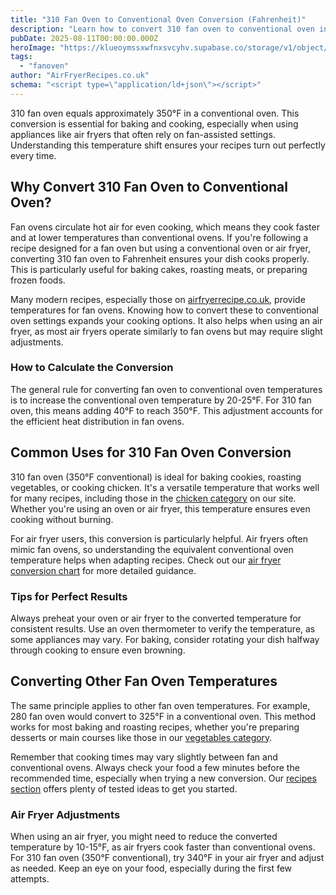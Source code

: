 ```yaml
---
title: "310 Fan Oven to Conventional Oven Conversion (Fahrenheit)"
description: "Learn how to convert 310 fan oven to conventional oven in Fahrenheit with our simple guide. Perfect for air fryer users and home bakers."
pubDate: 2025-08-11T00:00:00.000Z
heroImage: "https://klueoymssxwfnxsvcyhv.supabase.co/storage/v1/object/public/md/310-fan-oven-to-conventional-oven-conversion-fahrenheit-5170c69e.png"
tags:
  - "fanoven"
author: "AirFryerRecipes.co.uk"
schema: "<script type=\"application/ld+json\"></script>"
---
```


<p>310 fan oven equals approximately 350°F in a conventional oven. This conversion is essential for baking and cooking, especially when using appliances like air fryers that often rely on fan-assisted settings. Understanding this temperature shift ensures your recipes turn out perfectly every time.</p>

<h2>Why Convert 310 Fan Oven to Conventional Oven?</h2>  
<p>Fan ovens circulate hot air for even cooking, which means they cook faster and at lower temperatures than conventional ovens. If you're following a recipe designed for a fan oven but using a conventional oven or air fryer, converting 310 fan oven to Fahrenheit ensures your dish cooks properly. This is particularly useful for baking cakes, roasting meats, or preparing frozen foods.</p>  
<p>Many modern recipes, especially those on <a href=https://www.airfryerrecipe.co.uk>airfryerrecipe.co.uk</a>, provide temperatures for fan ovens. Knowing how to convert these to conventional oven settings expands your cooking options. It also helps when using an air fryer, as most air fryers operate similarly to fan ovens but may require slight adjustments.</p>

<h3>How to Calculate the Conversion</h3>  
<p>The general rule for converting fan oven to conventional oven temperatures is to increase the conventional oven temperature by 20-25°F. For 310 fan oven, this means adding 40°F to reach 350°F. This adjustment accounts for the efficient heat distribution in fan ovens.</p>

<h2>Common Uses for 310 Fan Oven Conversion</h2>  
<p>310 fan oven (350°F conventional) is ideal for baking cookies, roasting vegetables, or cooking chicken. It's a versatile temperature that works well for many recipes, including those in the <a href=https://www.airfryerrecipe.co.uk/recipe-category/chicken>chicken category</a> on our site. Whether you're using an oven or air fryer, this temperature ensures even cooking without burning.</p>  
<p>For air fryer users, this conversion is particularly helpful. Air fryers often mimic fan ovens, so understanding the equivalent conventional oven temperature helps when adapting recipes. Check out our <a href=https://www.airfryerrecipe.co.uk/air-fryer-conversion-chart>air fryer conversion chart</a> for more detailed guidance.</p>

<h3>Tips for Perfect Results</h3>  
<p>Always preheat your oven or air fryer to the converted temperature for consistent results. Use an oven thermometer to verify the temperature, as some appliances may vary. For baking, consider rotating your dish halfway through cooking to ensure even browning.</p>

<h2>Converting Other Fan Oven Temperatures</h2>  
<p>The same principle applies to other fan oven temperatures. For example, 280 fan oven would convert to 325°F in a conventional oven. This method works for most baking and roasting recipes, whether you're preparing desserts or main courses like those in our <a href=https://www.airfryerrecipe.co.uk/recipe-category/vegetables>vegetables category</a>.</p>  
<p>Remember that cooking times may vary slightly between fan and conventional ovens. Always check your food a few minutes before the recommended time, especially when trying a new conversion. Our <a href=https://www.airfryerrecipe.co.uk/recipes>recipes section</a> offers plenty of tested ideas to get you started.</p>

<h3>Air Fryer Adjustments</h3>  
<p>When using an air fryer, you might need to reduce the converted temperature by 10-15°F, as air fryers cook faster than conventional ovens. For 310 fan oven (350°F conventional), try 340°F in your air fryer and adjust as needed. Keep an eye on your food, especially during the first few attempts.</p>